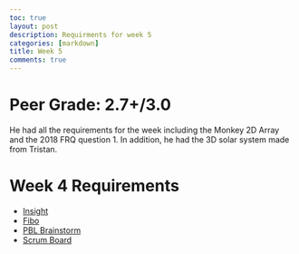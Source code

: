 ```yaml
---
toc: true
layout: post
description: Requirments for week 5
categories: [markdown]
title: Week 5
comments: true
---
```

# Peer Grade: 2.7+/3.0
He had all the requirements for the week including the Monkey 2D Array and the 2018 FRQ question 1. In addition, he had the 3D solar system made from Tristan.

# Week 4 Requirements 
- [Insight](https://github.com/Reem57/blog_new/pulse)
- [Fibo](https://reem57.github.io/blog_new/jupyter/2022/09/26/Fibo.html)
- [PBL Brainstorm](https://reem57.github.io/blog_new/jupyter/2022/09/19/PBL.html)
- [Scrum Board](https://github.com/users/AkhilNandhakumar/projects/1/views/1)


